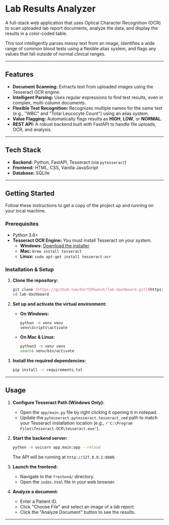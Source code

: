 # Lab Results Analyzer

A full-stack web application that uses Optical Character Recognition (OCR) to scan uploaded lab report documents, analyze the data, and display the results in a color-coded table.

This tool intelligently parses messy text from an image, identifies a wide range of common blood tests using a flexible alias system, and flags any values that fall outside of normal clinical ranges.

---

## Features

* **Document Scanning:** Extracts text from uploaded images using the Tesseract OCR engine.
* **Intelligent Parsing:** Uses regular expressions to find test results, even in complex, multi-column documents.
* **Flexible Test Recognition:** Recognizes multiple names for the same test (e.g., "WBC" and "Total Leucocyte Count") using an alias system.
* **Value Flagging:** Automatically flags results as **HIGH**, **LOW**, or **NORMAL**.
* **REST API:** A robust backend built with FastAPI to handle file uploads, OCR, and analysis.

---

## Tech Stack

* **Backend:** Python, FastAPI, Tesseract (via `pytesseract`)
* **Frontend:** HTML, CSS, Vanilla JavaScript
* **Database:** SQLite

---

## Getting Started

Follow these instructions to get a copy of the project up and running on your local machine.

### Prerequisites

* Python 3.8+
* **Tesseract OCR Engine:** You must install Tesseract on your system.
    * **Windows:** [Download the installer](https://github.com/UB-Mannheim/tesseract/wiki)
    * **Mac:** `brew install tesseract`
    * **Linux:** `sudo apt-get install tesseract-ocr`

### Installation & Setup

1.  **Clone the repository:**
    ```sh
    git clone [https://github.com/DarthPeanut/lab-dashboard.git](https://github.com/DarthPeanut/lab-dashboard.git)
    cd lab-dashboard
    ```

2.  **Set up and activate the virtual environment:**

    * **On Windows:**
        ```sh
        python -m venv venv
        venv\Scripts\activate
        ```

    * **On Mac & Linux:**
        ```sh
        python3 -m venv venv
        source venv/bin/activate
        ```

3.  **Install the required dependencies:**
    ```sh
    pip install -r requirements.txt
    ```

---

## Usage

1.  **Configure Tesseract Path (Windows Only):**
    * Open the `app/main.py` file by right clicking it opening it in notepad.
    * Update the `pytesseract.pytesseract.tesseract_cmd` path to match your Tesseract installation location (e.g., `r'C:\Program Files\Tesseract-OCR\tesseract.exe'`).

2.  **Start the backend server:**
    ```sh
    python -m uvicorn app.main:app --reload
    ```
    The API will be running at `http://127.0.0.1:8000`.

3.  **Launch the frontend:**
    * Navigate to the `frontend/` directory.
    * Open the `index.html` file in your web browser.

4.  **Analyze a document:**
    * Enter a Patient ID.
    * Click "Choose File" and select an image of a lab report.
    * Click the "Analyze Document" button to see the results.

---
